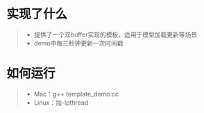 # 实现了什么
> * 提供了一个双buffer实现的模板，适用于模型加载更新等场景
> * demo中每三秒钟更新一次时间戳

# 如何运行
> * Mac：g++ template_demo.cc
> * Linux：加-lpthread
